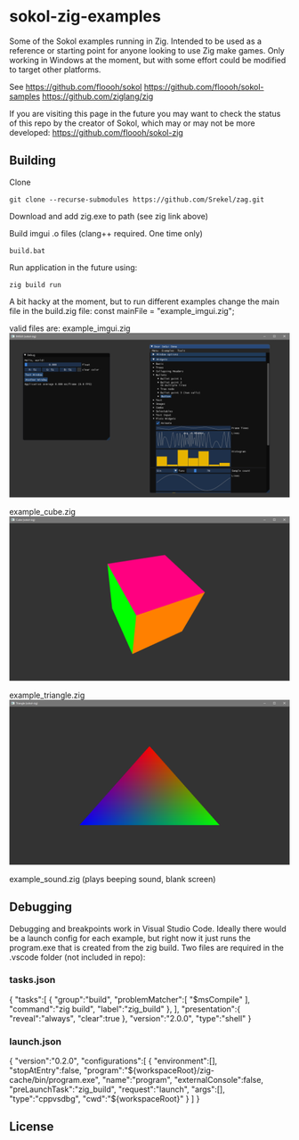 # sokol-zig-examples

Some of the Sokol examples running in Zig. Intended to be used as a reference or starting point for anyone looking to use Zig make games. Only working in Windows at the moment, but with some effort could be modified to target other platforms.

See
    https://github.com/floooh/sokol
    https://github.com/floooh/sokol-samples
    https://github.com/ziglang/zig
    
If you are visiting this page in the future you may want to check the status of this repo by the creator of Sokol, which may or may not be more developed:
    https://github.com/floooh/sokol-zig


## Building

Clone

    git clone --recurse-submodules https://github.com/Srekel/zag.git

Download and add zig.exe to path (see zig link above)
    
Build imgui .o files (clang++ required. One time only)

    build.bat
    
    
Run application in the future using:

    zig build run
    
   
A bit hacky at the moment, but to run different examples change the main file in the build.zig file:
    const mainFile = "example_imgui.zig"; 

valid files are:
  example_imgui.zig
![example_imgui.zig](docs/imgui.png)
  
  example_cube.zig
![example_cube.zig](docs/cube.png)
  
  example_triangle.zig
![example_triangle.zig](docs/triangle.png)
  
  example_sound.zig
(plays beeping sound, blank screen)
  

## Debugging

Debugging and breakpoints work in Visual Studio Code. Ideally there would be a launch config for each example, but right now it just runs the program.exe that is created from the zig build. Two files are required in the .vscode folder (not included in repo):

### tasks.json

{
  "tasks":[
   {
    "group":"build",
    "problemMatcher":[
     "$msCompile"
    ],
    "command":"zig build",
    "label":"zig_build"
   },
  ],
  "presentation":{
   "reveal":"always",
   "clear":true
  },
  "version":"2.0.0",
  "type":"shell"
 }
 
### launch.json

{
  "version":"0.2.0",
  "configurations":[
   {
    "environment":[],
    "stopAtEntry":false,
    "program":"${workspaceRoot}/zig-cache/bin/program.exe",
    "name":"program",
    "externalConsole":false,
    "preLaunchTask":"zig_build",
    "request":"launch",
    "args":[],
    "type":"cppvsdbg",
    "cwd":"${workspaceRoot}"
   }
  ]
 }
 
## License